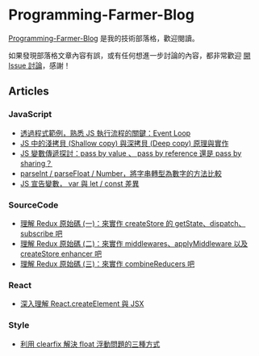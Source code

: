 # Programming-Farmer-Blog

[Programming-Farmer-Blog](https://www.programfarmer.com/) 是我的技術部落格，歡迎閱讀。

如果發現部落格文章內容有誤，或有任何想進一步討論的內容，都非常歡迎 [開 Issue 討論](https://github.com/LiangYingC/Programming-Farmer-Blog/issues)，感謝！

## Articles

### JavaScript

- [透過程式範例，熟悉 JS 執行流程的關鍵：Event Loop](https://www.programfarmer.com/articles/2021/javascript-browser-event-loop)
- [JS 中的淺拷貝 (Shallow copy) 與深拷貝 (Deep copy) 原理與實作](https://www.programfarmer.com/2021/javaScript/javascript-shallow-copy-deep-copy)
- [JS 變數傳遞探討：pass by value 、 pass by reference 還是 pass by sharing？](https://www.programfarmer.com/2021/javaScript/javascript-pass-by-value-pass-by-reference-pass-by-sharing)
- [parseInt / parseFloat / Number，將字串轉型為數字的方法比較](https://www.programfarmer.com/2021/javaScript/javascript-parseInt-parseFloat-Number)
- [JS 宣告變數， var 與 let / const 差異](https://www.programfarmer.com/articles/2021/javascript-var-let-const-for-loop)

### SourceCode

- [理解 Redux 原始碼 (一)：來實作 createStore 的 getState、dispatch、subscribe 吧](https://www.programfarmer.com/articles/2021/redux-make-createStore-getState-dispatch-subscribe)
- [理解 Redux 原始碼 (二)：來實作 middlewares、applyMiddleware 以及 createStore enhancer 吧](https://www.programfarmer.com/articles/2021/redux-make-createStore-enhancer-and-applyMiddleware)
- [理解 Redux 原始碼 (三)：來實作 combineReducers 吧](https://www.programfarmer.com/articles/2022/redux-make-combineReducers)

### React

- [深入理解 React.createElement 與 JSX](https://www.programfarmer.com/articles/2021/react-depth-jsx)

### Style

- [利用 clearfix 解決 float 浮動問題的三種方式](https://www.programfarmer.com/articles/2019/css-float-and-flex)
